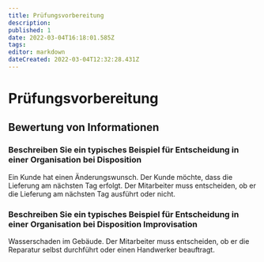 ```yaml
---
title: Prüfungsvorbereitung
description: 
published: 1
date: 2022-03-04T16:18:01.585Z
tags: 
editor: markdown
dateCreated: 2022-03-04T12:32:28.431Z
---
```


# Prüfungsvorbereitung

## Bewertung von Informationen

### Beschreiben Sie ein typisches Beispiel für Entscheidung in einer Organisation bei Disposition

Ein Kunde hat einen Änderungswunsch. Der Kunde möchte, dass die Lieferung am nächsten Tag erfolgt. Der Mitarbeiter muss entscheiden, ob er die Lieferung am nächsten Tag ausführt oder nicht.

### Beschreiben Sie ein typisches Beispiel für Entscheidung in einer Organisation bei Disposition Improvisation

Wasserschaden im Gebäude. Der Mitarbeiter muss entscheiden, ob er die Reparatur selbst durchführt oder einen Handwerker beauftragt.
